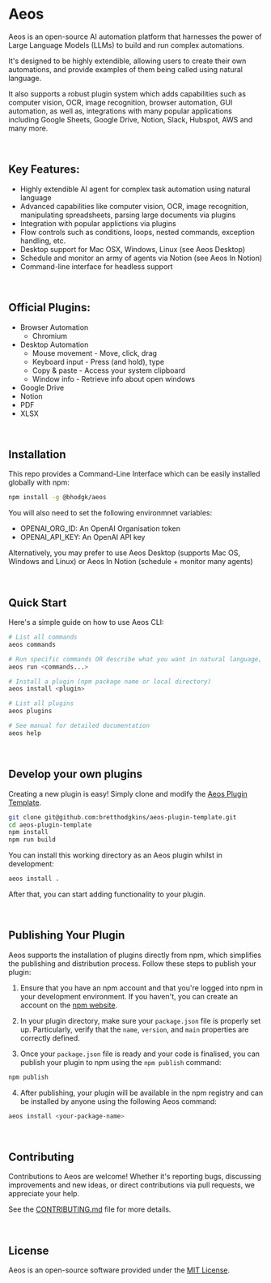 # Aeos

Aeos is an open-source AI automation platform that harnesses the power of Large Language Models (LLMs) to build and run complex automations.

It's designed to be highly extendible, allowing users to create their own automations, and provide examples of them being called using natural language.

It also supports a robust plugin system which adds capabilities such as computer vision, OCR, image recognition, browser automation, GUI automation, as well as, integrations with many popular applications including Google Sheets, Google Drive, Notion, Slack, Hubspot, AWS and many more.

<br>

## Key Features:

* Highly extendible AI agent for complex task automation using natural language
* Advanced capabilities like computer vision, OCR, image recognition, manipulating spreadsheets, parsing large documents via plugins
* Integration with popular applictions via plugins
* Flow controls such as conditions, loops, nested commands, exception handling, etc.
* Desktop support for Mac OSX, Windows, Linux (see Aeos Desktop)
* Schedule and monitor an army of agents via Notion (see Aeos In Notion)
* Command-line interface for headless support

<br>

## Official Plugins:

* Browser Automation
  * Chromium
* Desktop Automation
  * Mouse movement - Move, click, drag
  * Keyboard input - Press (and hold), type
  * Copy & paste - Access your system clipboard
  * Window info - Retrieve info about open windows
* Google Drive
* Notion
* PDF
* XLSX

<br>

## Installation

This repo provides a Command-Line Interface which can be easily installed globally with npm:

```bash
npm install -g @bhodgk/aeos
```

You will also need to set the following environmnet variables:
* OPENAI_ORG_ID: An OpenAI Organisation token
* OPENAI_API_KEY: An OpenAI API key


Alternatively, you may prefer to use Aeos Desktop (supports Mac OS, Windows and Linux) or Aeos In Notion (schedule + monitor many agents)

<br>

## Quick Start

Here's a simple guide on how to use Aeos CLI:

```bash
# List all commands
aeos commands

# Run specific commands OR describe what you want in natural language, and it will map to valid commands
aeos run <commands...>

# Install a plugin (npm package name or local directory)
aeos install <plugin>

# List all plugins
aeos plugins

# See manual for detailed documentation
aeos help
```

<br>

## Develop your own plugins

Creating a new plugin is easy! Simply clone and modify the [Aeos Plugin Template](https://github.com/bretthodgkins/aeos-plugin-template).

```bash
git clone git@github.com:bretthodgkins/aeos-plugin-template.git
cd aeos-plugin-template
npm install
npm run build
```

You can install this working directory as an Aeos plugin whilst in development:

```bash
aeos install .
```

After that, you can start adding functionality to your plugin.

<br>

## Publishing Your Plugin

Aeos supports the installation of plugins directly from npm, which simplifies the publishing and distribution process. Follow these steps to publish your plugin:

1. Ensure that you have an npm account and that you're logged into npm in your development environment. If you haven't, you can create an account on the [npm website](https://www.npmjs.com/).

2. In your plugin directory, make sure your `package.json` file is properly set up. Particularly, verify that the `name`, `version`, and `main` properties are correctly defined.

3. Once your `package.json` file is ready and your code is finalised, you can publish your plugin to npm using the `npm publish` command:

```bash
npm publish
```

4. After publishing, your plugin will be available in the npm registry and can be installed by anyone using the following Aeos command:

```bash
aeos install <your-package-name>
```

<br>


## Contributing

Contributions to Aeos are welcome! Whether it's reporting bugs, discussing improvements and new ideas, or direct contributions via pull requests, we appreciate your help.

See the [CONTRIBUTING.md](CONTRIBUTING.md) file for more details.

<br>

## License

Aeos is an open-source software provided under the [MIT License](LICENSE).
